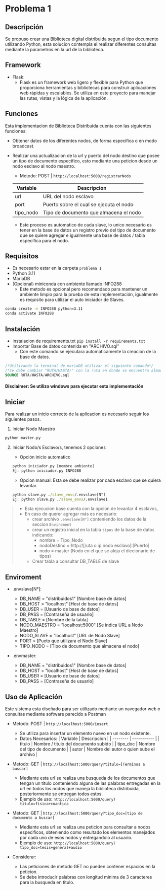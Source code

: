 # Problema 1

## Descripción
 Se propuso crear una Biblioteca digital distribuida segun el tipo documento utilizando Python, esta solucion contempla el realizar diferentes consultas mediante la parametros en la url de la biblioteca.

## Framework
* Flask: 
    * Flask es un framework web ligero y flexible para Python que proporciona herramientas y bibliotecas para construir aplicaciones web rápidas y escalables. Se utiliza en este proyecto para manejar las rutas, vistas y la lógica de la aplicación.

## Funciones
Esta implementacion de Biblioteca Distribuida cuenta con las siguientes funciones:
* Obtener datos de los diferentes nodos, de forma especifica o en modo broadcast.
* Realizar una actualizacion de la url y puerto del nodo destino que posee un tipo de documento especifico, esto mediante una peticion desde un nodo esclavo al nodo maestro.
    *  Metodo: POST | ``http://localhost:5000/registrarNodo`` 

    | Variable  | Descripcion |
    | --------  | ----------- |
    | url       | URL del nodo esclavo |
    | port      | Puerto sobre el cual se ejecuta el nodo |
    | tipo_nodo | Tipo de documento que almacena el nodo |

    * Este proceso es automatico de cada slave, lo unico necesario es tener en la base de datos un registro previo del tipo de documento que se quiere agregar e igualmente una base de datos / tabla especifica para el nodo.

## Requisitos
* Es necesario estar en la carpeta `problema 1`
* Python 3.11
* MariaDB
* (Opcional) miniconda con ambiente llamado INFO288
    * Este metodo es opcional pero recomendado para mantener un ambiente limpio para la prueba de esta implementación, igualmente es requisito para utilizar el auto iniciador de Slaves.

```cmd
conda create -n INFO288 python=3.11
conda activate INFO288
```

## Instalación
* Instalacion de requirements.txt
    ```pip install -r requirements.txt```
* Importar Base de datos contenida en "ARCHIVO.sql"
    * Con este comando se ejecutara automaticamente la creacion de la base de datos.
```SQL
/*Utilizando la terminal de mariaDB utilizar el siguiente comando*/
/*Se debe cambiar "RUTA/HASTA/" con la ruta en donde se encuentra almacenado el archivo sql*/
SOURCE RUTA/HASTA/ARCHIVO.sql
```
#### Disclaimer: Se utilizo windows para ejecutar esta implementación

## Iniciar
Para realizar un inicio correcto de la aplicacion es necesario seguir los siguientes pasos.
1. Iniciar Nodo Maestro
```cmd
python master.py
```
2. Iniciar Nodo/s Esclavo/s, tenemos 2 opciones
    * Opción inicio automatico
    ```cmd
    python iniciador.py [nombre ambiente]
    Ej: python iniciador.py INFO288
    ```
    * Opcion manual: Esta se debe realizar por cada esclavo que se quiera levantar.

    ```cmd
    python slave.py ./slave_envs/.envslave[N°]
    Ej: python slave.py ./slave_envs/.envslave1
    ```

> * Esta ejecucion base cuenta con la opcion de levantar 4 esclavos, 
> * En caso de querer agregar más es necesario: 
>   * crear archivo `.envslave[N°]` conteniendo los datos de la seccion        `Enviroment`
>   * crear un registro inicial en la tabla `tipos` de la base de datos indicando:
>       * nombre = Tipo_Nodo
>       * nodoDestino = http://[ruta o ip nodo esclavo]:[Puerto]
>       * nodo = master (Nodo en el que se aloja el diccionario de tipos)
>   * Crear tabla a consultar DB_TABLE de slave

## Enviroment
* .envslave[N°]:
    * DB_NAME = "distribuidos1" [Nombre base de datos]
    * DB_HOST = "localhost" [Host de base de datos]
    * DB_USER = [Usuario de base de datos]
    * DB_PASS = [Contraseña de usuario]
    * DB_TABLE = [Nombre de la tabla]
    * NODO_MAESTRO = "localhost:5000" [Se indica URL a Nodo Maestro]
    * NODO_SLAVE = "localhost" [URL de Nodo Slave]
    * PORT = [Pueto que utilizara el Nodo Slave]
    * TIPO_NODO = [Tipo de documento que almacena el nodo]

* .envmaster:
    * DB_NAME = "distribuidos1" [Nombre base de datos]
    * DB_HOST = "localhost" [Host de base de datos]
    * DB_USER = [Usuario de base de datos]
    * DB_PASS = [Contraseña de usuario]

## Uso de Aplicación
Este sistema esta diseñado para ser utilizado mediante un navegador web o consultas mediante software parecido a Postman
* Metodo: POST | ``http://localhost:5000/insert`` 
    * Se utiliza para insertar un elemento nuevo en un nodo existente.
    * Datos Necesarios:
        | Variable | Descripcion | 
        | -------- | ----------- |
        | titulo   | Nombre / titulo del documento subido |
        | tipo_doc | Nombre del tipo de documento |
        | autor    | Nombre del autor o quien sube el archivo |

* Metodo: GET | ``http://localhost:5000/query?titulo=[Terminos a buscar]``
    * Mediante esta url se realiza una busqueda de los documentos que tengan un titulo conteniendo alguna de las palabras entregadas en la url en todos los nodos que maneja la biblioteca distribuida, posteriormente se entregan todos estos.
    * Ejemplo de uso: `http://localhost:5000/query?titulo=fisica+cuantica`

* Metodo: GET | ``http://localhost:5000/query?tipo_doc=[tipo de documento a buscar]``
    * Mediante esta url se realiza una peticion para consultar a nodos especificos, obteniendo como resultado los elementos manejados por cada uno de esos nodos y entregandolo al usuario.
    * Ejemplo de uso: `http://localhost:5000/query?tipo_doc=tesis+general+audio`

* Considerar: 
    * Las peticiones de metodo GET no pueden contener espacios en la peticion. 
    * Se debe introducir palabras con longitud minima de 3 caracteres para la busqueda en titulo.
